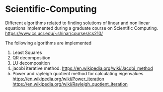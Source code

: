 # Scientific-Computing
Different algorithms related to finding solutions of linear and non linear equations implemented during a graduate course on Scientific Computing. https://www.cs.ucr.edu/~shinar/courses/cs210/

The following algorithms are implemented

1. Least Squares
2. QR decomposition
3. LU decomposition
4. jacobi iterative method. https://en.wikipedia.org/wiki/Jacobi_method
5. Power and rayleigh quotient method for calculating eigenvalues. https://en.wikipedia.org/wiki/Power_iteration https://en.wikipedia.org/wiki/Rayleigh_quotient_iteration

